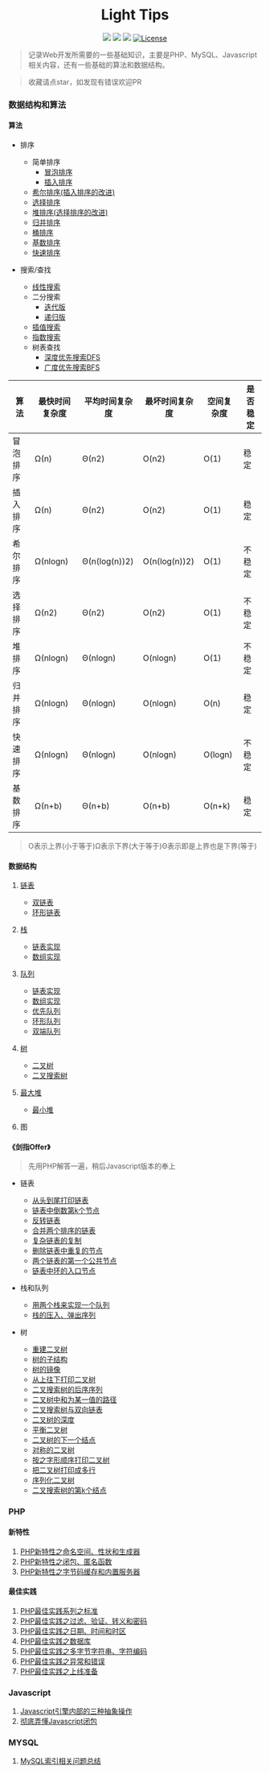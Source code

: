<h1 align="center">Light Tips</h1>

<p align="center">
<a href="https://github.com/xx19941215/webBlog"><img src="https://img.shields.io/github/forks/xx19941215/webBlog.svg"></a>
<a href="https://github.com/xx19941215/webBlog"><img src="https://img.shields.io/github/stars/xx19941215/webBlog.svg"></a>
<a href="https://github.com/xx19941215/webBlog"><img src="https://img.shields.io/badge/php-7.0%2B-blue.svg""></a>
<a href="https://opensource.org/licenses/MIT"><img src="https://img.shields.io/cocoapods/l/AFNetworking.svg" alt="License"></a>
</p>

> 记录Web开发所需要的一些基础知识，主要是PHP、MySQL、Javascript相关内容，还有一些基础的算法和数据结构。

> 收藏请点star，如发现有错误欢迎PR

### 数据结构和算法

#### 算法
- 排序
  - 简单排序
    - [冒泡排序](algorithm/sort/bubbleSort/bubbleSort.php)
    - [插入排序](algorithm/sort/insertionSort/insertionSort.php)
  - [希尔排序(插入排序的改进)](algorithm/sort/shellSort/shellSort.php)
  - [选择排序](algorithm/sort/selectionSort/selectionSort.php)
  - [堆排序(选择排序的改进)](algorithm/sort/heapSort/heapSort.php)
  - [归并排序](algorithm/sort/mergeSort/mergeSort.php)
  - [桶排序](algorithm/sort/bucketSort/bucketSort.php)
  - [基数排序](algorithm/sort/radixSort/radixSort.php)
  - [快速排序](algorithm/sort/quickSort/quickSort.php)

- 搜索/查找
  - [线性搜索](algorithm/search/linearSearch.php)
  - 二分搜索
    - [迭代版](algorithm/search/binarySearch.php)
    - [递归版](algorithm/search/binarySearchRecursion.php)
  - [插值搜索](algorithm/search/interpolationSearch.php)
  - [指数搜索](algorithm/search/exponentialSearch.php)
  - 树表查找
    - [深度优先搜索DFS](algorithm/search/DFS.php)
    - [广度优先搜索BFS](algorithm/search/BFS.php)

|算法|最快时间复杂度|平均时间复杂度|最坏时间复杂度|空间复杂度|是否稳定
|--|--|--|--|--|--|
|冒泡排序|Ω(n)|Θ(n2)|O(n2)|O(1)|稳定
|插入排序|Ω(n)|Θ(n2)|O(n2)|O(1)|稳定
|希尔排序|Ω(nlogn)|Θ(n(log(n))2)|O(n(log(n))2)|O(1)|不稳定
|选择排序|Ω(n2)|Θ(n2)|O(n2)|O(1)|不稳定
|堆排序|Ω(nlogn)|Θ(nlogn)|O(nlogn)|O(1)|不稳定
|归并排序|Ω(nlogn)|Θ(nlogn)|O(nlogn)|O(n)|稳定
|快速排序|Ω(nlogn)|Θ(nlogn)|O(nlogn)|O(logn)|不稳定
|基数排序|Ω(n+b)|Θ(n+b)|O(n+b)|O(n+k)|稳定

> O表示上界(小于等于)Ω表示下界(大于等于)Θ表示即是上界也是下界(等于)


#### 数据结构

1. [链表](dataStructure/LinkedList/LinkedList.php)
   - [双链表](dataStructure/DoubleLinkedList/DoubleLinkedList.php)
   - [环形链表](dataStructure/CircularLinkedList/CircularLinkedList.php)
2. [栈](dataStructure/Stack/StackInterface.php)
   - [链表实现](dataStructure/Stack/LinkedListStack.php)
   - [数组实现](dataStructure/Stack/ArrStack.php)
3. [队列](dataStructure/Queue/QueueInterface.php)
   - [链表实现](dataStructure/Queue/LinkedListQueue.php)
   - [数组实现](dataStructure/Queue/ArrQueue.php)
   - [优先队列](dataStructure/Queue/LinkedListPriorityQueue.php)
   - [环形队列](dataStructure/Queue/CircularQueue.php)
   - [双端队列](dataStructure/Queue/LinkedListDeQueue.php)   
4. [树](dataStructure/Tree/Tree.php)
   - [二叉树](dataStructure/Tree/BinaryTree.php)
   - [二叉搜索树](dataStructure/Tree/BST.php)

5. [最大堆](dataStructure/Heap/MaxHeap.php)
   - [最小堆](dataStructure/Heap/MinHeap.php)

6. 图

   
#### 《剑指Offer》

> 先用PHP解答一遍，稍后Javascript版本的奉上

- 链表
  - [从头到尾打印链表](offer/LinkedList/1.php)
  - [链表中倒数第k个节点](offer/LinkedList/2.php)
  - [反转链表](offer/LinkedList/3.php)
  - [合并两个排序的链表](offer/LinkedList/4.php)
  - [复杂链表的复制](offer/LinkedList/5.php)
  - [删除链表中重复的节点](offer/LinkedList/6.php)
  - [两个链表的第一个公共节点](offer/LinkedList/7.php)
  - [链表中环的入口节点](offer/LinkedList/8.php)
  
- 栈和队列 
  - [用两个栈来实现一个队列](offer/Stack&Queue/2.php)
  - [栈的压入、弹出序列](offer/Stack&Queue/1.php)

- 树
  - [重建二叉树](offer/Tree/1.php)
  - [树的子结构](offer/Tree/2.php)
  - [树的镜像](offer/Tree/3.php)
  - [从上往下打印二叉树](offer/Tree/4.php)
  - [二叉搜索树的后序序列](offer/Tree/5.php)
  - [二叉树中和为某一值的路径](offer/Tree/6.php)
  - [二叉搜索树与双向链表](offer/Tree/7.php)
  - [二叉树的深度](offer/Tree/8.php)
  - [平衡二叉树](offer/Tree/9.php)
  - [二叉树的下一个结点](offer/Tree/10.php)
  - [对称的二叉树](offer/Tree/11.php)
  - [按之字形顺序打印二叉树](offer/Tree/12.php)
  - [把二叉树打印成多行](offer/Tree/13.php)
  - [序列化二叉树](offer/Tree/14.php)
  - [二叉搜索树的第k个结点](offer/Tree/15.php)


### PHP

#### 新特性
1. [PHP新特性之命名空间、性状和生成器](https://github.com/xx19941215/webBlog/issues/1)
2. [PHP新特性之闭包、匿名函数](https://github.com/xx19941215/webBlog/issues/2)
3. [PHP新特性之字节码缓存和内置服务器](https://github.com/xx19941215/webBlog/issues/3)

#### 最佳实践

1. [PHP最佳实践系列之标准](https://github.com/xx19941215/webBlog/issues/4)
2. [PHP最佳实践之过滤、验证、转义和密码](https://github.com/xx19941215/webBlog/issues/5)
3. [PHP最佳实践之日期、时间和时区](https://github.com/xx19941215/webBlog/issues/6)
4. [PHP最佳实践之数据库](https://github.com/xx19941215/webBlog/issues/7)
5. [PHP最佳实践之多字节字符串、字符编码](https://github.com/xx19941215/webBlog/issues/8)
6. [PHP最佳实践之异常和错误](https://github.com/xx19941215/webBlog/issues/11)
7. [PHP最佳实践之上线准备](https://github.com/xx19941215/webBlog/issues/12)


### Javascript
1. [Javascript引擎内部的三种抽象操作](https://github.com/xx19941215/webBlog/issues/9)
2. [彻底弄懂Javascript闭包](https://github.com/xx19941215/webBlog/issues/10)

### MYSQL
1. [MySQL索引相关问题总结](https://github.com/xx19941215/webBlog/issues/13)
